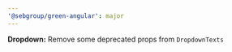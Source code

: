 ```yaml
---
'@sebgroup/green-angular': major
---
```


**Dropdown:** Remove some deprecated props from `DropdownTexts`
